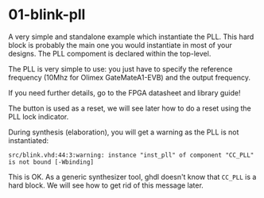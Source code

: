 # 01-blink-pll

A very simple and standalone example which instantiate the PLL.  This
hard block is probably the main one you would instantiate in most of
your designs.  The PLL compoment is declared within the top-level.

The PLL is very simple to use: you just have to specify the reference
frequency (10Mhz for Olimex GateMateA1-EVB) and the output frequency.

If you need further details, go to the FPGA datasheet and library guide!

The button is used as a reset, we will see later how to do a reset using
the PLL lock indicator.

During synthesis (elaboration), you will get a warning as the PLL is not instantiated:
```
src/blink.vhd:44:3:warning: instance "inst_pll" of component "CC_PLL" is not bound [-Wbinding]
```
This is OK. As a generic synthesizer tool, ghdl doesn't know that `CC_PLL` is a hard block.  We will see how to get rid of this message later.
